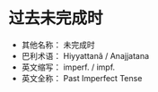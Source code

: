 # 过去未完成时

* 其他名称： 未完成时
* 巴利术语： Hiyyattanã / Anajjatana
* 英文缩写： imperf. / impf.
* 英文全称： Past Imperfect Tense
